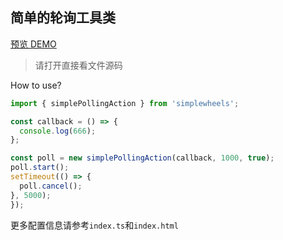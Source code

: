 ## 简单的轮询工具类

[预览 DEMO](http://shooterblog.site/create-simple-wheels/src/PollingAction/index.html)

> 请打开直接看文件源码

How to use?

```javascript
import { simplePollingAction } from 'simplewheels';

const callback = () => {
  console.log(666);
};

const poll = new simplePollingAction(callback, 1000, true);
poll.start();
setTimeout(() => {
  poll.cancel();
}, 5000);
});
```

更多配置信息请参考`index.ts`和`index.html`
